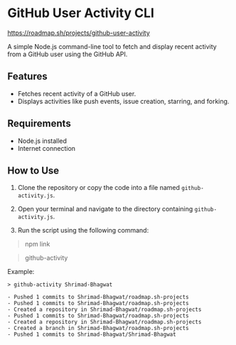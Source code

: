 # GitHub User Activity CLI

https://roadmap.sh/projects/github-user-activity

A simple Node.js command-line tool to fetch and display recent activity from a GitHub user using the GitHub API.

## Features
- Fetches recent activity of a GitHub user.
- Displays activities like push events, issue creation, starring, and forking.

## Requirements
- Node.js installed
- Internet connection

## How to Use
1. Clone the repository or copy the code into a file named `github-activity.js`.

2. Open your terminal and navigate to the directory containing `github-activity.js`.

3. Run the script using the following command:

>   npm link

>  github-activity <GitHub-Username>



Example:


    > github-activity Shrimad-Bhagwat

    - Pushed 1 commits to Shrimad-Bhagwat/roadmap.sh-projects
    - Pushed 1 commits to Shrimad-Bhagwat/roadmap.sh-projects
    - Created a repository in Shrimad-Bhagwat/roadmap.sh-projects
    - Pushed 1 commits to Shrimad-Bhagwat/roadmap.sh-projects
    - Created a repository in Shrimad-Bhagwat/roadmap.sh-projects
    - Created a branch in Shrimad-Bhagwat/roadmap.sh-projects
    - Pushed 1 commits to Shrimad-Bhagwat/Shrimad-Bhagwat
